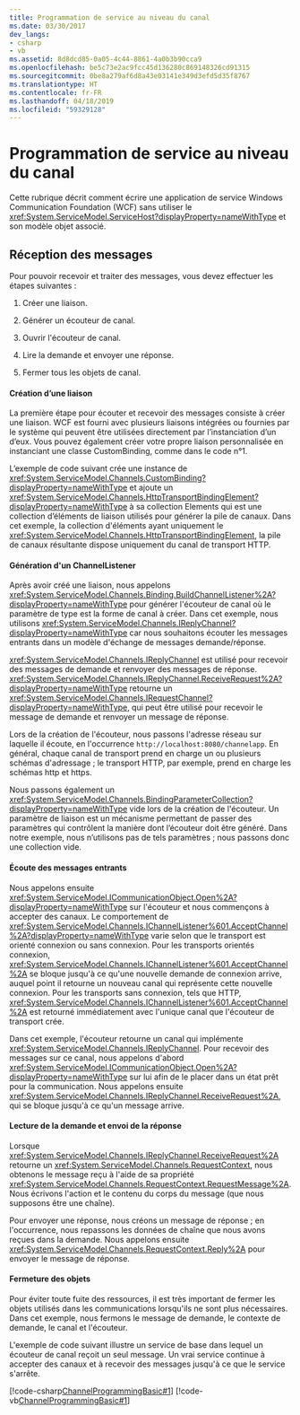 ```yaml
---
title: Programmation de service au niveau du canal
ms.date: 03/30/2017
dev_langs:
- csharp
- vb
ms.assetid: 8d8dcd85-0a05-4c44-8861-4a0b3b90cca9
ms.openlocfilehash: be5c73e2ac9fcc45d136280c869148326cd91315
ms.sourcegitcommit: 0be8a279af6d8a43e03141e349d3efd5d35f8767
ms.translationtype: HT
ms.contentlocale: fr-FR
ms.lasthandoff: 04/18/2019
ms.locfileid: "59329128"
---
```

# <a name="service-channel-level-programming"></a>Programmation de service au niveau du canal
Cette rubrique décrit comment écrire une application de service Windows Communication Foundation (WCF) sans utiliser le <xref:System.ServiceModel.ServiceHost?displayProperty=nameWithType> et son modèle objet associé.  
  
## <a name="receiving-messages"></a>Réception des messages  
 Pour pouvoir recevoir et traiter des messages, vous devez effectuer les étapes suivantes :  
  
1. Créer une liaison.  
  
2. Générer un écouteur de canal.  
  
3. Ouvrir l'écouteur de canal.  
  
4. Lire la demande et envoyer une réponse.  
  
5. Fermer tous les objets de canal.  
  
#### <a name="creating-a-binding"></a>Création d’une liaison  
 La première étape pour écouter et recevoir des messages consiste à créer une liaison. WCF est fourni avec plusieurs liaisons intégrées ou fournies par le système qui peuvent être utilisées directement par l’instanciation d’un d’eux. Vous pouvez également créer votre propre liaison personnalisée en instanciant une classe CustomBinding, comme dans le code n°1.  
  
 L’exemple de code suivant crée une instance de <xref:System.ServiceModel.Channels.CustomBinding?displayProperty=nameWithType> et ajoute un <xref:System.ServiceModel.Channels.HttpTransportBindingElement?displayProperty=nameWithType> à sa collection Elements qui est une collection d’éléments de liaison utilisés pour générer la pile de canaux. Dans cet exemple, la collection d'éléments ayant uniquement le <xref:System.ServiceModel.Channels.HttpTransportBindingElement>, la pile de canaux résultante dispose uniquement du canal de transport HTTP.  
  
#### <a name="building-a-channellistener"></a>Génération d'un ChannelListener  
 Après avoir créé une liaison, nous appelons <xref:System.ServiceModel.Channels.Binding.BuildChannelListener%2A?displayProperty=nameWithType> pour générer l'écouteur de canal où le paramètre de type est la forme de canal à créer. Dans cet exemple, nous utilisons <xref:System.ServiceModel.Channels.IReplyChannel?displayProperty=nameWithType> car nous souhaitons écouter les messages entrants dans un modèle d'échange de messages demande/réponse.  
  
 <xref:System.ServiceModel.Channels.IReplyChannel> est utilisé pour recevoir des messages de demande et renvoyer des messages de réponse. <xref:System.ServiceModel.Channels.IReplyChannel.ReceiveRequest%2A?displayProperty=nameWithType> retourne un <xref:System.ServiceModel.Channels.IRequestChannel?displayProperty=nameWithType>, qui peut être utilisé pour recevoir le message de demande et renvoyer un message de réponse.  
  
 Lors de la création de l'écouteur, nous passons l'adresse réseau sur laquelle il écoute, en l'occurrence `http://localhost:8080/channelapp`. En général, chaque canal de transport prend en charge un ou plusieurs schémas d'adressage ; le transport HTTP, par exemple, prend en charge les schémas http et https.  
  
 Nous passons également un <xref:System.ServiceModel.Channels.BindingParameterCollection?displayProperty=nameWithType> vide lors de la création de l'écouteur. Un paramètre de liaison est un mécanisme permettant de passer des paramètres qui contrôlent la manière dont l’écouteur doit être généré. Dans notre exemple, nous n’utilisons pas de tels paramètres ; nous passons donc une collection vide.  
  
#### <a name="listening-for-incoming-messages"></a>Écoute des messages entrants  
 Nous appelons ensuite <xref:System.ServiceModel.ICommunicationObject.Open%2A?displayProperty=nameWithType> sur l'écouteur et nous commençons à accepter des canaux. Le comportement de <xref:System.ServiceModel.Channels.IChannelListener%601.AcceptChannel%2A?displayProperty=nameWithType> varie selon que le transport est orienté connexion ou sans connexion. Pour les transports orientés connexion, <xref:System.ServiceModel.Channels.IChannelListener%601.AcceptChannel%2A> se bloque jusqu'à ce qu'une nouvelle demande de connexion arrive, auquel point il retourne un nouveau canal qui représente cette nouvelle connexion. Pour les transports sans connexion, tels que HTTP, <xref:System.ServiceModel.Channels.IChannelListener%601.AcceptChannel%2A> est retourné immédiatement avec l'unique canal que l'écouteur de transport crée.  
  
 Dans cet exemple, l'écouteur retourne un canal qui implémente <xref:System.ServiceModel.Channels.IReplyChannel>. Pour recevoir des messages sur ce canal, nous appelons d'abord <xref:System.ServiceModel.ICommunicationObject.Open%2A?displayProperty=nameWithType> sur lui afin de le placer dans un état prêt pour la communication. Nous appelons ensuite <xref:System.ServiceModel.Channels.IReplyChannel.ReceiveRequest%2A>, qui se bloque jusqu'à ce qu'un message arrive.  
  
#### <a name="reading-the-request-and-sending-a-reply"></a>Lecture de la demande et envoi de la réponse  
 Lorsque <xref:System.ServiceModel.Channels.IReplyChannel.ReceiveRequest%2A> retourne un <xref:System.ServiceModel.Channels.RequestContext>, nous obtenons le message reçu à l'aide de sa propriété <xref:System.ServiceModel.Channels.RequestContext.RequestMessage%2A>. Nous écrivons l'action et le contenu du corps du message (que nous supposons être une chaîne).  
  
 Pour envoyer une réponse, nous créons un message de réponse ; en l'occurrence, nous repassons les données de chaîne que nous avons reçues dans la demande. Nous appelons ensuite <xref:System.ServiceModel.Channels.RequestContext.Reply%2A> pour envoyer le message de réponse.  
  
#### <a name="closing-objects"></a>Fermeture des objets  
 Pour éviter toute fuite des ressources, il est très important de fermer les objets utilisés dans les communications lorsqu'ils ne sont plus nécessaires. Dans cet exemple, nous fermons le message de demande, le contexte de demande, le canal et l'écouteur.  
  
 L'exemple de code suivant illustre un service de base dans lequel un écouteur de canal reçoit un seul message. Un vrai service continue à accepter des canaux et à recevoir des messages jusqu'à ce que le service s'arrête.  
  
 [!code-csharp[ChannelProgrammingBasic#1](../../../../samples/snippets/csharp/VS_Snippets_CFX/channelprogrammingbasic/cs/serviceprogram.cs#1)]
 [!code-vb[ChannelProgrammingBasic#1](../../../../samples/snippets/visualbasic/VS_Snippets_CFX/channelprogrammingbasic/vb/serviceprogram.vb#1)]
